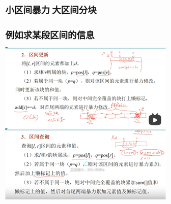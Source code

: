 # 小区间暴力 大区间分块

# 例如求某段区间的信息

![区间更新](image/分块算法/1651568928370.png)
![区间查询](image/分块算法/1651568964389.png)
